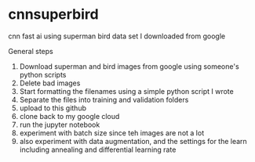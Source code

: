 # cnnsuperbird
cnn fast ai using superman bird data set I downloaded from google

General steps
1. Download superman and bird images from google using someone's python scripts
2. Delete bad images
3. Start formatting the filenames using a simple python script I wrote
4. Separate the files into training and validation folders
5. upload to this github
6. clone back to my google cloud
7. run the jupyter notebook
8. experiment with batch size since teh images are not a lot
9. also experiment with data augmentation, and the settings for the learn including annealing and differential learning rate
